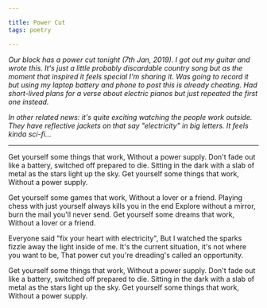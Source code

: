 ```yaml
---

title: Power Cut
tags: poetry

---
```


_Our block has a power cut tonight (7th Jan, 2019). I got out my guitar and wrote this. It's just a little probably discardable country song but as the moment that inspired it feels special I'm sharing it. Was going to record it but using my laptop battery and phone to post this is already cheating. Had short-lived plans for a verse about electric pianos but just repeated the first one instead._ 

_In other related news: it's quite exciting watching the people work outside. They have reflective jackets on that say "electricity" in big letters. It feels kinda sci-fi..._

---

Get yourself some things that work,
Without a power supply.
Don't fade out like a battery, switched off prepared to die.
Sitting in the dark with a slab of metal as the stars light up the sky.
Get yourself some things that work,
Without a power supply.

Get yourself some games that work,
Without a lover or a friend.
Playing chess with just yourself always kills you in the end
Explore without a mirror, burn the mail you'll never send.
Get yourself some dreams that work,
Without a lover or a friend.

Everyone said "fix your heart with electricity",
But I watched the sparks fizzle away the light inside of me.
It's the current situation, it's not where you want to be,
That power cut you're dreading's called an opportunity.

Get yourself some things that work,
Without a power supply.
Don't fade out like a battery, switched off prepared to die.
Sitting in the dark with a slab of metal as the stars light up the sky.
Get yourself some things that work,
Without a power supply.